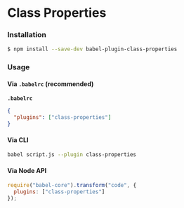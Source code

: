 # Class Properties

### Installation

```sh
$ npm install --save-dev babel-plugin-class-properties
```

### Usage

#### Via `.babelrc` (recommended)

**`.babelrc`**

```json
{
  "plugins": ["class-properties"]
}
```

#### Via CLI

```sh
babel script.js --plugin class-properties
```

#### Via Node API

```js
require("babel-core").transform("code", {
  plugins: ["class-properties"]
});
```
